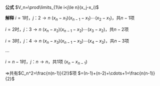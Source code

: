 **公式**
$V_n=\prod\limits_{1\le i<j\le n}(x_j-x_i)$

**解释**
$i=1$时，$j：2\to n$
$(x_n-x_1)(x_{n-1}-x_1)\cdots(x_2-x_1)$，共$n-1$项

$i=2$时，$j：3\to n$
$(x_n-x_2)(x_{n-1}-x_2)\cdots(x_3-x_2)$，共$n-2$项

$i=3$时，$j：4\to n$
$(x_n-x_3)(x_{n-1}-x_3)\cdots(x_4-x_3)$，共$n-3$项

$\cdots$

$i=n-1$时，$j：n\to n$，共$1$项
$(x_n-x_{n-1})$

$\Rightarrow$共有$C_n^2=\frac{n(n-1)}{2!}$项
$=(n-1)+(n-2)+\cdots+1=\frac{n(n-1)}{2}$